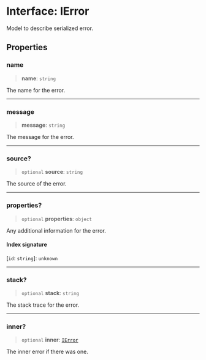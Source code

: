 # Interface: IError

Model to describe serialized error.

## Properties

### name

> **name**: `string`

The name for the error.

***

### message

> **message**: `string`

The message for the error.

***

### source?

> `optional` **source**: `string`

The source of the error.

***

### properties?

> `optional` **properties**: `object`

Any additional information for the error.

#### Index signature

 \[`id`: `string`\]: `unknown`

***

### stack?

> `optional` **stack**: `string`

The stack trace for the error.

***

### inner?

> `optional` **inner**: [`IError`](IError.md)

The inner error if there was one.
